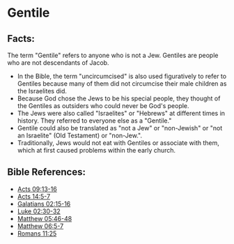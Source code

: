 # Gentile #

## Facts: ##

The term "Gentile" refers to anyone who is not a Jew. Gentiles are people who are not descendants of Jacob.

* In the Bible, the term "uncircumcised" is also used figuratively to refer to Gentiles because many of them did not circumcise their male children as the Israelites did.
* Because God chose the Jews to be his special people, they thought of the Gentiles as outsiders who could never be God's people.
* The Jews were also called "Israelites" or "Hebrews" at different times in history. They referred to everyone else as a "Gentile."
* Gentile could also be translated as "not a Jew" or "non-Jewish" or "not an Israelite" (Old Testament) or "non-Jew.".
* Traditionally, Jews would not eat with Gentiles or associate with them, which at first caused problems within the early church.



## Bible References: ##

* [Acts 09:13-16](en/tn/act/help/09/13)
* [Acts 14:5-7](en/tn/act/help/14/05)
* [Galatians 02:15-16](en/tn/gal/help/02/15)
* [Luke 02:30-32](en/tn/luk/help/02/30)
* [Matthew 05:46-48](en/tn/mat/help/05/46)
* [Matthew 06:5-7](en/tn/mat/help/06/05)
* [Romans 11:25](en/tn/rom/help/11/25)
